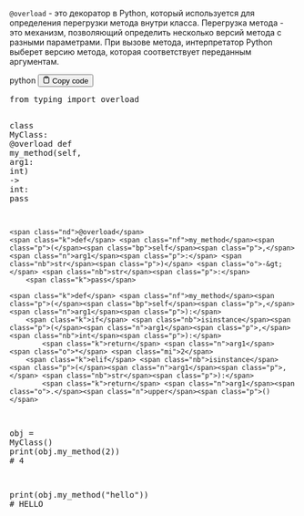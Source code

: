 <p><code>@overload</code> - это декоратор в Python, который используется для определения перегрузки метода внутри класса. 
Перегрузка метода - это механизм, позволяющий определить несколько версий метода с разными параметрами. 
При вызове метода, интерпретатор Python выберет версию метода, которая соответствует переданным аргументам.</p>
<div class="code-element">
<div class="lang-line">
  <text>python</text>
  <button class="copy-button"
          id="code4ebb5b5332cf59aeaeed0d69cd42b03eb"
          onclick="copyCode(code4ebb5b5332cf59aeaeed0d69cd42b03e, code4ebb5b5332cf59aeaeed0d69cd42b03eb)">
    <svg stroke="currentColor"
         fill="none"
         stroke-width="2"
         viewBox="0 0 24 24"
         stroke-linecap="round"
         stroke-linejoin="round"
         class="h-4 w-4"
         height="1em"
         width="1em"
         xmlns="http://www.w3.org/2000/svg">
      <path d="M16 4h2a2 2 0 0 1 2 2v14a2 2 0 0 1-2 2H6a2 2 0 0 1-2-2V6a2 2 0 0 1 2-2h2"></path>
      <rect x="8" y="2" width="8" height="4" rx="1" ry="1"></rect>
    </svg>
    <text>Copy code</text>
  </button>

</div>
<div class="code" id="code4ebb5b5332cf59aeaeed0d69cd42b03e"><div class="highlight"><pre><span></span><span class="kn">from</span> <span class="nn">typing</span> <span class="kn">import</span> <span class="n">overload</span>

<span class="k">class</span> <span class="nc">MyClass</span><span class="p">:</span>
    <span class="nd">@overload</span>
    <span class="k">def</span> <span class="nf">my_method</span><span class="p">(</span><span class="bp">self</span><span class="p">,</span> <span class="n">arg1</span><span class="p">:</span> <span class="nb">int</span><span class="p">)</span> <span class="o">-&gt;</span> <span class="nb">int</span><span class="p">:</span>
        <span class="k">pass</span>

    <span class="nd">@overload</span>
    <span class="k">def</span> <span class="nf">my_method</span><span class="p">(</span><span class="bp">self</span><span class="p">,</span> <span class="n">arg1</span><span class="p">:</span> <span class="nb">str</span><span class="p">)</span> <span class="o">-&gt;</span> <span class="nb">str</span><span class="p">:</span>
        <span class="k">pass</span>

    <span class="k">def</span> <span class="nf">my_method</span><span class="p">(</span><span class="bp">self</span><span class="p">,</span> <span class="n">arg1</span><span class="p">):</span>
        <span class="k">if</span> <span class="nb">isinstance</span><span class="p">(</span><span class="n">arg1</span><span class="p">,</span> <span class="nb">int</span><span class="p">):</span>
            <span class="k">return</span> <span class="n">arg1</span> <span class="o">*</span> <span class="mi">2</span>
        <span class="k">elif</span> <span class="nb">isinstance</span><span class="p">(</span><span class="n">arg1</span><span class="p">,</span> <span class="nb">str</span><span class="p">):</span>
            <span class="k">return</span> <span class="n">arg1</span><span class="o">.</span><span class="n">upper</span><span class="p">()</span>

<span class="n">obj</span> <span class="o">=</span> <span class="n">MyClass</span><span class="p">()</span>
<span class="nb">print</span><span class="p">(</span><span class="n">obj</span><span class="o">.</span><span class="n">my_method</span><span class="p">(</span><span class="mi">2</span><span class="p">))</span>  <span class="c1"># 4</span>

<span class="nb">print</span><span class="p">(</span><span class="n">obj</span><span class="o">.</span><span class="n">my_method</span><span class="p">(</span><span class="s2">&quot;hello&quot;</span><span class="p">))</span>  <span class="c1"># HELLO</span>
</pre></div></div>
</div>